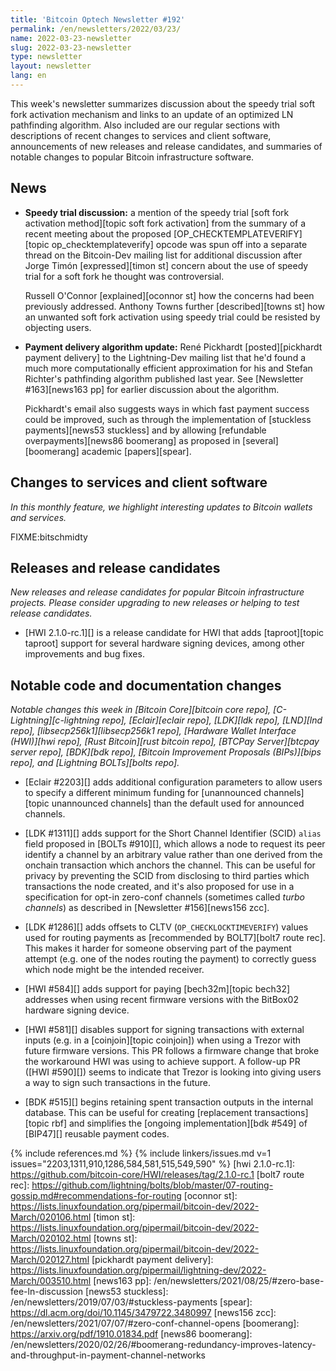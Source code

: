 ```yaml
---
title: 'Bitcoin Optech Newsletter #192'
permalink: /en/newsletters/2022/03/23/
name: 2022-03-23-newsletter
slug: 2022-03-23-newsletter
type: newsletter
layout: newsletter
lang: en
---
```

This week's newsletter summarizes discussion about the speedy trial soft
fork activation mechanism and links to an update of an optimized LN
pathfinding algorithm.  Also included are our regular sections with
descriptions of recent changes to services and client software,
announcements of new releases and release candidates, and summaries of
notable changes to popular Bitcoin infrastructure software.

## News

- **Speedy trial discussion:** a mention of the speedy trial [soft fork
  activation method][topic soft fork activation] from the summary of a
  recent meeting about the proposed [OP_CHECKTEMPLATEVERIFY][topic
  op_checktemplateverify] opcode was spun off into a separate thread
  on the Bitcoin-Dev mailing list for additional discussion after Jorge
  Timón [expressed][timon st] concern about the use of speedy trial for
  a soft fork he thought was controversial.

    Russell O'Connor [explained][oconnor st] how the concerns had been
    previously addressed.  Anthony Towns further [described][towns st]
    how an unwanted soft fork activation using speedy trial could be
    resisted by objecting users.

- **Payment delivery algorithm update:** René Pickhardt [posted][pickhardt
  payment delivery] to the Lightning-Dev mailing list that he'd found a much
  more computationally efficient approximation for his and Stefan
  Richter's pathfinding algorithm published last year.  See [Newsletter
  #163][news163 pp] for earlier discussion about the algorithm.

    Pickhardt's email also suggests ways in which fast payment success
    could be improved, such as through the implementation of [stuckless
    payments][news53 stuckless] and by allowing [refundable
    overpayments][news86 boomerang] as proposed in [several][boomerang]
    academic [papers][spear].

## Changes to services and client software

*In this monthly feature, we highlight interesting updates to Bitcoin
wallets and services.*

FIXME:bitschmidty

## Releases and release candidates

*New releases and release candidates for popular Bitcoin infrastructure
projects.  Please consider upgrading to new releases or helping to test
release candidates.*

- [HWI 2.1.0-rc.1][] is a release candidate for HWI that adds
  [taproot][topic taproot] support for several hardware signing devices,
  among other improvements and bug fixes.

## Notable code and documentation changes

*Notable changes this week in [Bitcoin Core][bitcoin core repo],
[C-Lightning][c-lightning repo], [Eclair][eclair repo], [LDK][ldk repo],
[LND][lnd repo], [libsecp256k1][libsecp256k1 repo], [Hardware Wallet
Interface (HWI)][hwi repo], [Rust Bitcoin][rust bitcoin repo], [BTCPay
Server][btcpay server repo], [BDK][bdk repo], [Bitcoin Improvement
Proposals (BIPs)][bips repo], and [Lightning BOLTs][bolts repo].*

- [Eclair #2203][] adds additional configuration parameters to allow
  users to specify a different minimum funding for [unannounced
  channels][topic unannounced channels] than the default used for
  announced channels.

- [LDK #1311][] adds support for the Short Channel Identifier (SCID)
  `alias` field proposed in [BOLTs #910][], which allows a node to
  request its peer identify a channel by an arbitrary value rather than
  one derived from the onchain transaction which anchors the channel.
  This can be useful for privacy by preventing the SCID from disclosing
  to third parties which transactions the node created, and it's also
  proposed for use in a specification for opt-in zero-conf channels
  (sometimes called *turbo channels*) as described in [Newsletter
  #156][news156 zcc].

- [LDK #1286][] adds offsets to CLTV (`OP_CHECKLOCKTIMEVERIFY`) values used
  for routing payments as [recommended by BOLT7][bolt7 route rec].  This
  makes it harder for someone observing part of the payment attempt
  (e.g. one of the nodes routing the payment) to correctly guess which
  node might be the intended receiver.

- [HWI #584][] adds support for paying [bech32m][topic bech32] addresses
  when using recent firmware versions with the BitBox02 hardware signing
  device.

- [HWI #581][] disables support for signing transactions with external inputs (e.g. in a [coinjoin][topic coinjoin])
  when using a Trezor with future firmware versions. This PR follows a firmware
  change that broke the workaround HWI was using to achieve support. A
  follow-up PR ([HWI #590][]) seems to indicate that Trezor is looking into
  giving users a way to sign such transactions in the future.

- [BDK #515][] begins retaining spent transaction outputs in the
  internal database.  This can be useful for creating [replacement
  transactions][topic rbf] and simplifies the [ongoing
  implementation][bdk #549] of [BIP47][] reusable payment codes.

{% include references.md %}
{% include linkers/issues.md v=1 issues="2203,1311,910,1286,584,581,515,549,590" %}
[hwi 2.1.0-rc.1]: https://github.com/bitcoin-core/HWI/releases/tag/2.1.0-rc.1
[bolt7 route rec]: https://github.com/lightning/bolts/blob/master/07-routing-gossip.md#recommendations-for-routing
[oconnor st]: https://lists.linuxfoundation.org/pipermail/bitcoin-dev/2022-March/020106.html
[timon st]: https://lists.linuxfoundation.org/pipermail/bitcoin-dev/2022-March/020102.html
[towns st]: https://lists.linuxfoundation.org/pipermail/bitcoin-dev/2022-March/020127.html
[pickhardt payment delivery]: https://lists.linuxfoundation.org/pipermail/lightning-dev/2022-March/003510.html
[news163 pp]: /en/newsletters/2021/08/25/#zero-base-fee-ln-discussion
[news53 stuckless]: /en/newsletters/2019/07/03/#stuckless-payments
[spear]: https://dl.acm.org/doi/10.1145/3479722.3480997
[news156 zcc]: /en/newsletters/2021/07/07/#zero-conf-channel-opens
[boomerang]: https://arxiv.org/pdf/1910.01834.pdf
[news86 boomerang]: /en/newsletters/2020/02/26/#boomerang-redundancy-improves-latency-and-throughput-in-payment-channel-networks
